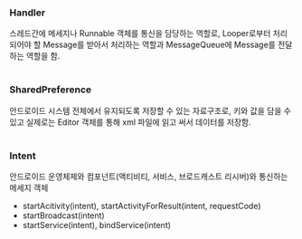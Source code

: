 ### Handler
스레드간에 메세지나 Runnable 객체를 통신을 담당하는 역할로, Looper로부터 처리되어야 할 Message를
받아서 처리하는 역할과 MessageQueue에 Message를 전달하는 역할을 함.
<br><br>

### SharedPreference
안드로이드 시스템 전체에서 유지되도록 저장할 수 있는 자료구조로, 키와 값을 담을 수 있고 
실제로는 Editor 객체를 통해 xml 파일에 읽고 써서 데이터를 저장함.
<br><br>

### Intent
안드로이드 운영체제와 컴포넌트(액티비티, 서비스, 브로드캐스트 리시버)와 통신하는 메세지 객체
- startAcitivity(intent), startActivityForResult(intent, requestCode)
- startBroadcast(intent)
- startService(intent), bindService(intent)
<br><br>

